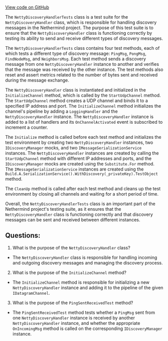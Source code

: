 [View code on GitHub](https://github.com/NethermindEth/nethermind/src/Nethermind/Nethermind.Network.Discovery.Test/NettyDiscoveryHandlerTests.cs)

The `NettyDiscoveryHandlerTests` class is a test suite for the `NettyDiscoveryHandler` class, which is responsible for handling discovery messages in the Nethermind project. The purpose of this test suite is to ensure that the `NettyDiscoveryHandler` class is functioning correctly by testing its ability to send and receive different types of discovery messages.

The `NettyDiscoveryHandlerTests` class contains four test methods, each of which tests a different type of discovery message: `PingMsg`, `PongMsg`, `FindNodeMsg`, and `NeighborsMsg`. Each test method sends a discovery message from one `NettyDiscoveryHandler` instance to another and verifies that the message was received by the other instance. The test methods also reset and assert metrics related to the number of bytes sent and received during the message exchange.

The `NettyDiscoveryHandler` class is instantiated and initialized in the `InitializeChannel` method, which is called by the `StartUdpChannel` method. The `StartUdpChannel` method creates a UDP channel and binds it to a specified IP address and port. The `InitializeChannel` method initializes the channel's pipeline by adding a `LoggingHandler` and the `NettyDiscoveryHandler` instance. The `NettyDiscoveryHandler` instance is added to a list of handlers and its `OnChannelActivated` event is subscribed to increment a counter.

The `Initialize` method is called before each test method and initializes the test environment by creating two `NettyDiscoveryHandler` instances, two `IDiscoveryManager` mocks, and two `IMessageSerializationService` instances. The `NettyDiscoveryHandler` instances are created by calling the `StartUdpChannel` method with different IP addresses and ports, and the `IDiscoveryManager` mocks are created using the `Substitute.For` method. The `IMessageSerializationService` instances are created using the `Build.A.SerializationService().WithDiscovery(_privateKey).TestObject` method.

The `CleanUp` method is called after each test method and cleans up the test environment by closing all channels and waiting for a short period of time.

Overall, the `NettyDiscoveryHandlerTests` class is an important part of the Nethermind project's testing suite, as it ensures that the `NettyDiscoveryHandler` class is functioning correctly and that discovery messages can be sent and received between different instances.
## Questions: 
 1. What is the purpose of the `NettyDiscoveryHandler` class?
- The `NettyDiscoveryHandler` class is responsible for handling incoming and outgoing discovery messages and managing the discovery process.

2. What is the purpose of the `InitializeChannel` method?
- The `InitializeChannel` method is responsible for initializing a new `NettyDiscoveryHandler` instance and adding it to the pipeline of the given `IDatagramChannel`.

3. What is the purpose of the `PingSentReceivedTest` method?
- The `PingSentReceivedTest` method tests whether a `PingMsg` sent from one `NettyDiscoveryHandler` instance is received by another `NettyDiscoveryHandler` instance, and whether the appropriate `OnIncomingMsg` method is called on the corresponding `IDiscoveryManager` instance.
